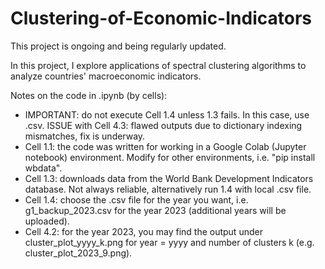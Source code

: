 # Clustering-of-Economic-Indicators
This project is ongoing and being regularly updated.

In this project, I explore applications of spectral clustering algorithms to analyze countries' macroeconomic indicators.

Notes on the code in .ipynb (by cells):
- IMPORTANT: do not execute Cell 1.4 unless 1.3 fails. In this case, use .csv. ISSUE with Cell 4.3: flawed outputs due to dictionary indexing mismatches, fix is underway.
- Cell 1.1: the code was written for working in a Google Colab (Jupyter notebook) environment. Modify for other environments, i.e. "pip install wbdata".
- Cell 1.3: downloads data from the World Bank Development Indicators database. Not always reliable, alternatively run 1.4 with local .csv file.
- Cell 1.4: choose the .csv file for the year you want, i.e. g1_backup_2023.csv for the year 2023 (additional years will be uploaded).
- Cell 4.2: for the year 2023, you may find the output under cluster_plot_yyyy_k.png for year = yyyy and number of clusters k (e.g. cluster_plot_2023_9.png).
